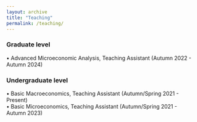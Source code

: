```yaml
---
layout: archive
title: "Teaching"
permalink: /teaching/
---
```


### Graduate level 
• Advanced Microeconomic Analysis, Teaching Assistant (Autumn 2022 - Autumn 2024)

### Undergraduate level
• Basic Macroeconomics, Teaching Assistant (Autumn/Spring 2021 - Present)
<br>
• Basic Microeconomics, Teaching Assistant (Autumn/Spring 2021 -  Autumn 2023)
